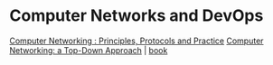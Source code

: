 # Computer Networks and DevOps

[Computer Networking : Principles, Protocols and Practice](https://www.computer-networking.info/2nd/html/)
[Computer Networking: a Top-Down Approach](https://gaia.cs.umass.edu/kurose_ross/index.php) | [book](https://www.amazon.com/Computer-Networking-Top-Down-Approach-7th/dp/0133594149)
